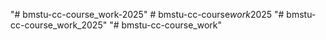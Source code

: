 "# bmstu-cc-course_work-2025" 
#   b m s t u - c c - c o u r s e _ w o r k _ 2 0 2 5  
 "# bmstu-cc-course_work_2025" 
"# bmstu-cc-course_work" 

